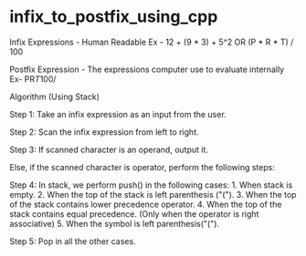 # infix_to_postfix_using_cpp

Infix Expressions - Human Readable
Ex - 12 + (9 * 3) + 5^2 OR (P * R * T) / 100

Postfix Expression - The expressions computer use to evaluate internally
Ex- PR*T*100/

Algorithm (Using Stack)

Step 1: Take an infix expression as an input from the user.

Step 2: Scan the infix expression from left to right.

Step 3: If scanned character is an operand, output it.

Else, if the scanned character is operator, perform the following steps:

Step 4: In stack, we perform push() in the following cases:
    1. When stack is empty. 
    2. When the top of the stack is left parenthesis ("(").
    3. When the top of the stack contains lower precedence operator. 
    4. When the top of the stack contains equal precedence. (Only when the operator is right associative)
    5. When the symbol is left parenthesis("(").

Step 5: Pop in all the other cases.    
